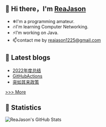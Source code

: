 ## 👋 Hi there，I'm [ReaJason](https://reajason.top)

- ❄I'm a programming amateur.
- 🔥I'm learning Computer Networking.
- ⚡I'm working on Java.
- 📫contact me by reajason1225@gmail.com

## 🎨 Latest blogs

- [2022年度总结](https://reajason.github.io/2022/12/11/2022AnnualSummary/)
- [GitHubActions](https://reajason.github.io/2022/11/21/GitHubActions/)
- [突如其来政策](https://reajason.github.io/2022/09/21/HardExperience/)

[>>> More](https://reajason.github.io/archives/)

## 🔰 Statistics

![ReaJason's GitHub Stats](https://github-readme-stats.vercel.app/api?username=reajason&show_icons=true&theme=tokyonight&cache_seconds=1800)

